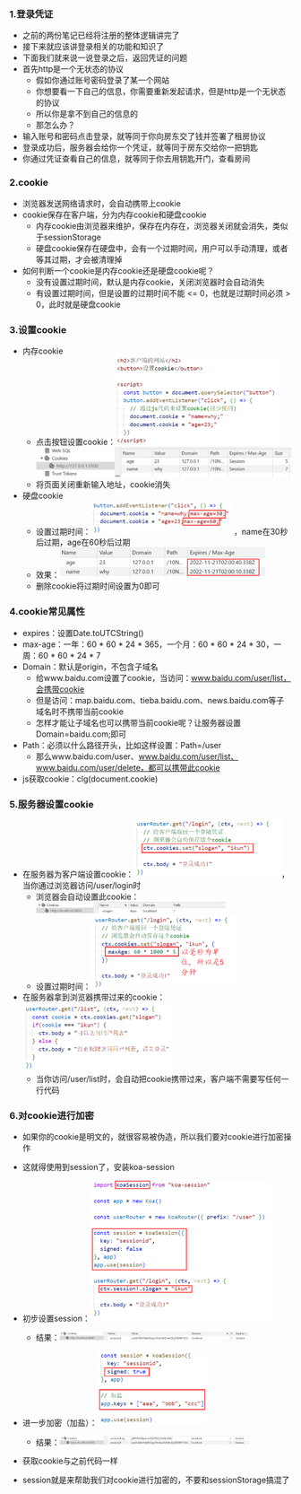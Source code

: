 ### 1.登录凭证

- 之前的两份笔记已经将注册的整体逻辑讲完了
- 接下来就应该讲登录相关的功能和知识了
- 下面我们就来说一说登录之后，返回凭证的问题
- 首先http是一个无状态的协议
  - 假如你通过账号密码登录了某一个网站
  - 你想要看一下自己的信息，你需要重新发起请求，但是http是一个无状态的协议
  - 所以你是拿不到自己的信息的
  - 那怎么办？
- 输入账号和密码点击登录，就等同于你向房东交了钱并签署了租房协议
- 登录成功后，服务器会给你一个凭证，就等同于房东交给你一把钥匙
- 你通过凭证查看自己的信息，就等同于你去用钥匙开门，查看房间

### 2.cookie

- 浏览器发送网络请求时，会自动携带上cookie
- cookie保存在客户端，分为内存cookie和硬盘cookie
  - 内存cookie由浏览器来维护，保存在内存在，浏览器关闭就会消失，类似于sessionStorage
  - 硬盘cookie保存在硬盘中，会有一个过期时间，用户可以手动清理，或者等其过期，才会被清理掉
- 如何判断一个cookie是内存cookie还是硬盘cookie呢？
  - 没有设置过期时间，默认是内存cookie，关闭浏览器时会自动消失
  - 有设置过期时间，但是设置的过期时间不能 <= 0，也就是过期时间必须 > 0，此时就是硬盘cookie

### 3.设置cookie

- 内存cookie
  - 点击按钮设置cookie：<img src="images/image-20221121093454249.png" alt="image-20221121093454249" style="zoom:50%;" /><img src="images/image-20221121093547755.png" alt="image-20221121093547755" style="zoom:50%;" />
  - 将页面关闭重新输入地址，cookie消失
- 硬盘cookie
  - 设置过期时间：<img src="images/image-20221121093930900.png" alt="image-20221121093930900" style="zoom: 50%;" />，name在30秒后过期，age在60秒后过期
  - 效果：<img src="images/image-20221121100054569.png" alt="image-20221121100054569" style="zoom:50%;" />
  - 删除cookie将过期时间设置为0即可

### 4.cookie常见属性

- expires：设置Date.toUTCString()
- max-age：一年：60 * 60 * 24 * 365，一个月：60 * 60 * 24 * 30，一周：60 * 60 * 24 * 7
- Domain：默认是origin，不包含子域名
  - 给www.baidu.com设置了cookie，当访问：www.baidu.com/user/list，会携带cookie
  - 但是访问：map.baidu.com、tieba.baidu.com、news.baidu.com等子域名时不携带当前cookie
  - 怎样才能让子域名也可以携带当前cookie呢？让服务器设置Domain=baidu.com;即可
- Path：必须以什么路径开头，比如这样设置：Path=/user
  - 那么www.baidu.com/user、www.baidu.com/user/list、www.baidu.com/user/delete，都可以携带此cookie
- js获取cookie：clg(document.cookie)

### 5.服务器设置cookie

- 在服务器为客户端设置cookie：<img src="images/image-20221121160428958.png" alt="image-20221121160428958" style="zoom:50%;" />，当你通过浏览器访问/user/login时
  - 浏览器会自动设置此cookie：<img src="images/image-20221121160548575.png" alt="image-20221121160548575" style="zoom: 33%;" />
  - 设置过期时间：<img src="images/image-20221121165550489.png" alt="image-20221121165550489" style="zoom:50%;" />
- 在服务器拿到浏览器携带过来的cookie：<img src="images/image-20221121170032541.png" alt="image-20221121170032541" style="zoom:50%;" />
  - 当你访问/user/list时，会自动把cookie携带过来，客户端不需要写任何一行代码

### 6.对cookie进行加密

- 如果你的cookie是明文的，就很容易被伪造，所以我们要对cookie进行加密操作
- 这就得使用到session了，安装koa-session
- 初步设置session：<img src="images/image-20221121171819965.png" alt="image-20221121171819965" style="zoom:50%;" />
  - 结果：<img src="images/image-20221121171950031.png" alt="image-20221121171950031" style="zoom: 33%;" />
- 进一步加密（加盐）：<img src="images/image-20221121172256820.png" alt="image-20221121172256820" style="zoom:50%;" />
  - 结果：<img src="images/image-20221121172336531.png" alt="image-20221121172336531" style="zoom: 33%;" />
- 获取cookie与之前代码一样

- session就是来帮助我们对cookie进行加密的，不要和sessionStorage搞混了